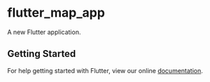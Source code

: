 # flutter_map_app

A new Flutter application.

## Getting Started

For help getting started with Flutter, view our online
[documentation](https://flutter.io/).
